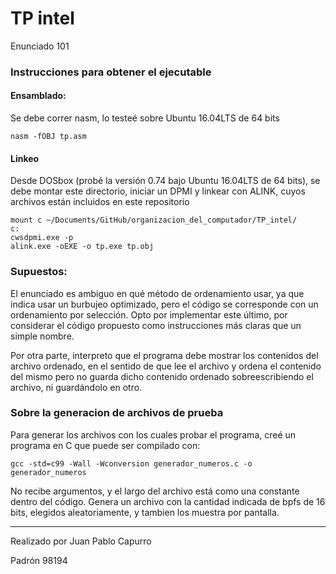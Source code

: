# TP intel
Enunciado 101

### Instrucciones para obtener el ejecutable
#### Ensamblado:
Se debe correr nasm, lo testeé sobre Ubuntu 16.04LTS de 64 bits
```
nasm -fOBJ tp.asm
```
#### Linkeo
Desde DOSbox (probé la versión 0.74 bajo Ubuntu 16.04LTS de 64 bits), se debe
montar este directorio, iniciar un DPMI y linkear con ALINK, cuyos archivos
están incluidos en este repositorio
```
mount c ~/Documents/GitHub/organizacion_del_computador/TP_intel/
c:
cwsdpmi.exe -p
alink.exe -oEXE -o tp.exe tp.obj
```

### Supuestos:
El enunciado es ambiguo en qué método de ordenamiento usar, ya que indica usar un burbujeo optimizado, pero el código se corresponde con un ordenamiento por selección.
Opto por implementar este último, por considerar el código propuesto como instrucciones más claras que un simple nombre.

Por otra parte, interpreto que el programa debe mostrar los contenidos del archivo ordenado, en el sentido de que lee el archivo y ordena el contenido del mismo pero no guarda dicho contenido ordenado sobreescribiendo el archivo, ni guardándolo en otro.

### Sobre la generacion de archivos de prueba
Para generar los archivos con los cuales probar el programa, creé un programa en C que puede ser compilado con:
```
gcc -std=c99 -Wall -Wconversion generador_numeros.c -o generador_numeros
```
No recibe argumentos, y el largo del archivo está como una constante dentro del código.
Genera un archivo con la cantidad indicada de bpfs de 16 bits, elegidos aleatoriamente, y tambien los muestra por pantalla.

---
Realizado por Juan Pablo Capurro

Padrón 98194
